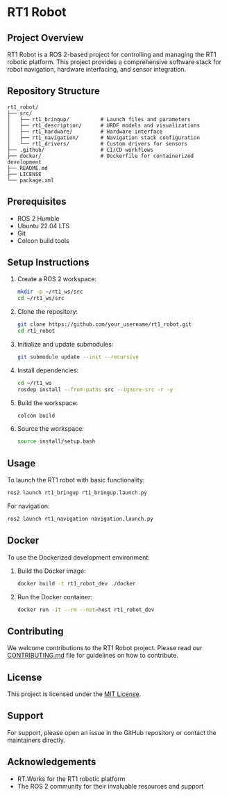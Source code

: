 # RT1 Robot

## Project Overview

RT1 Robot is a ROS 2-based project for controlling and managing the RT1 robotic platform. This project provides a comprehensive software stack for robot navigation, hardware interfacing, and sensor integration.

## Repository Structure

```
rt1_robot/
├── src/
│   ├── rt1_bringup/          # Launch files and parameters
│   ├── rt1_description/      # URDF models and visualizations
│   ├── rt1_hardware/         # Hardware interface
│   ├── rt1_navigation/       # Navigation stack configuration
│   └── rt1_drivers/          # Custom drivers for sensors
├── .github/                  # CI/CD workflows
├── docker/                   # Dockerfile for containerized development
├── README.md
├── LICENSE
└── package.xml
```

## Prerequisites

- ROS 2 Humble
- Ubuntu 22.04 LTS
- Git
- Colcon build tools

## Setup Instructions

1. Create a ROS 2 workspace:
   ```bash
   mkdir -p ~/rt1_ws/src
   cd ~/rt1_ws/src
   ```

2. Clone the repository:
   ```bash
   git clone https://github.com/your_username/rt1_robot.git
   cd rt1_robot
   ```

3. Initialize and update submodules:
   ```bash
   git submodule update --init --recursive
   ```

4. Install dependencies:
   ```bash
   cd ~/rt1_ws
   rosdep install --from-paths src --ignore-src -r -y
   ```

5. Build the workspace:
   ```bash
   colcon build
   ```

6. Source the workspace:
   ```bash
   source install/setup.bash
   ```

## Usage

To launch the RT1 robot with basic functionality:

```bash
ros2 launch rt1_bringup rt1_bringup.launch.py
```

For navigation:

```bash
ros2 launch rt1_navigation navigation.launch.py
```

## Docker

To use the Dockerized development environment:

1. Build the Docker image:
   ```bash
   docker build -t rt1_robot_dev ./docker
   ```

2. Run the Docker container:
   ```bash
   docker run -it --rm --net=host rt1_robot_dev
   ```

## Contributing

We welcome contributions to the RT1 Robot project. Please read our [CONTRIBUTING.md](CONTRIBUTING.md) file for guidelines on how to contribute.

## License

This project is licensed under the [MIT License](LICENSE).

## Support

For support, please open an issue in the GitHub repository or contact the maintainers directly.

## Acknowledgements

- RT.Works for the RT1 robotic platform
- The ROS 2 community for their invaluable resources and support